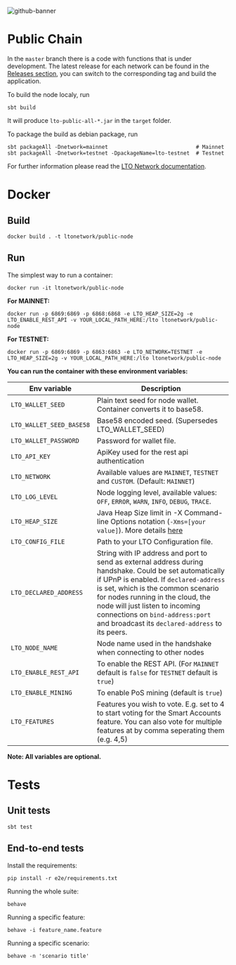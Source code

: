 ![github-banner](https://user-images.githubusercontent.com/100821/108692834-6a115200-74fd-11eb-92df-ee07bf62b386.png)

# Public Chain 
In the `master` branch there is a code with functions that is under development. The latest release for each network can be found in the [Releases section](https://github.com/ltonetwork/lto-public-chain/releases), you can switch to the corresponding tag and build the application.

To build the node localy, run
```
sbt build
```

It will produce `lto-public-all-*.jar` in the `target` folder.

To package the build as debian package, run
```
sbt packageAll -Dnetwork=mainnet                            # Mainnet
sbt packageAll -Dnetwork=testnet -DpackageName=lto-testnet  # Testnet
```

For further information please read the [LTO Network documentation](https://docs.ltonetwork.com).

# Docker

## Build

```
docker build . -t ltonetwork/public-node
```

## Run

The simplest way to run a container:
```
docker run -it ltonetwork/public-node
```

**For MAINNET:**
```
docker run -p 6869:6869 -p 6868:6868 -e LTO_HEAP_SIZE=2g -e LTO_ENABLE_REST_API -v YOUR_LOCAL_PATH_HERE:/lto ltonetwork/public-node    
```

**For TESTNET:**
```
docker run -p 6869:6869 -p 6863:6863 -e LTO_NETWORK=TESTNET -e LTO_HEAP_SIZE=2g -v YOUR_LOCAL_PATH_HERE:/lto ltonetwork/public-node
``` 

**You can run the container with these environment variables:**

| Env variable                  | Description                                                                                                                                                                                                                                                                                                                                         |
|-------------------------------|-----------------------------------------------------------------------------------------------------------------------------------------------------------------------------------------------------------------------------------------------------------------------------------------------------------------------------------------------------|
| `LTO_WALLET_SEED`             | Plain text seed for node wallet. Container converts it to base58.                                                                                                                                                                                                                                                                                   |
| `LTO_WALLET_SEED_BASE58`      | Base58 encoded seed. (Supersedes LTO_WALLET_SEED)                                                                                                                                                                                                                                                                                                   |
| `LTO_WALLET_PASSWORD`         | Password for wallet file.                                                                                                                                                                                                                                                                                                                           |
| `LTO_API_KEY`                 | ApiKey used for the rest api authentication                                                                                                                                                                                                                                                                                                         |
| `LTO_NETWORK`                 | Available values are `MAINNET`, `TESTNET` and `CUSTOM`. (Default: `MAINNET`)                                                                                                                                                                                                                                                                        |
| `LTO_LOG_LEVEL`               | Node logging level, available values: `OFF`, `ERROR`, `WARN`, `INFO`, `DEBUG`, `TRACE`.                                                                                                                                                                                                                                                             |
| `LTO_HEAP_SIZE`               | Java Heap Size limit in -X Command-line Options notation (`-Xms=[your value]`). More details [here](https://docs.oracle.com/cd/E13150_01/jrockit_jvm/jrockit/jrdocs/refman/optionX.html)                                                                                                                                                            |
| `LTO_CONFIG_FILE`             | Path to your LTO Configuration file.                                                                                                                                                                                                                                                                                                                |
| `LTO_DECLARED_ADDRESS`        | String with IP address and port to send as external address during handshake. Could be set automatically if UPnP is enabled. If `declared-address` is set, which is the common scenario for nodes running in the cloud, the node will just listen to incoming connections on `bind-address:port` and broadcast its `declared-address` to its peers. |
| `LTO_NODE_NAME`               | Node name used in the handshake when connecting to other nodes                                                                                                                                                                                                                                                                                      |
| `LTO_ENABLE_REST_API`         | To enable the REST API. (For `MAINNET` default is `false` for `TESTNET` default is `true`)                                                                                                                                                                                                                                                          |
| `LTO_ENABLE_MINING`           | To enable PoS mining (default is `true`)                                                                                                                                                                                                                                                                                                            |
| `LTO_FEATURES`                | Features you wish to vote. E.g. set to 4 to start voting for the Smart Accounts feature. You can also vote for multiple features at by comma seperating them (e.g. 4,5)                                                                                                                                                                             |

**Note: All variables are optional.**  

# Tests

## Unit tests

```
sbt test
```

## End-to-end tests

Install the requirements:
```
pip install -r e2e/requirements.txt
```

Running the whole suite:
```
behave
```

Running a specific feature:
```
behave -i feature_name.feature
```

Running a specific scenario:
```
behave -n 'scenario title'
```

